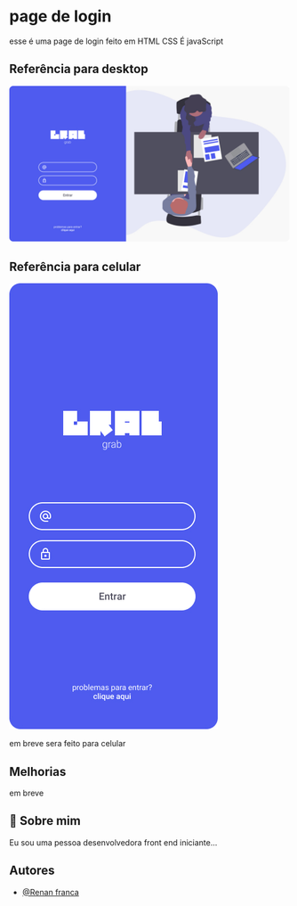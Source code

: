 # page de login

esse é uma page de login feito em HTML CSS É  javaScript 

## Referência para desktop
![This is an image](https://github.com/renanfranca27/login/blob/main/design/desktop-design.jpg?raw=true)

## Referência para celular
![This is an image](https://github.com/renanfranca27/login/blob/main/design/mobile-design.jpg?raw=true)
<p>em breve sera feito para celular </p>

## Melhorias

em breve 


## 🚀 Sobre mim
Eu sou uma pessoa desenvolvedora front end  iniciante...

## Autores

- [@Renan franca](https://github.com/renanfranca27)
